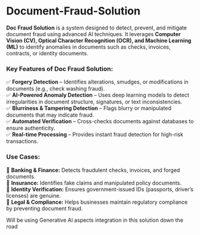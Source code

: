 # Document-Fraud-Solution
**Doc Fraud Solution** is a system designed to detect, prevent, and mitigate document fraud using advanced AI techniques. It leverages **Computer Vision (CV), Optical Character Recognition (OCR), and Machine Learning (ML)** to identify anomalies in documents such as checks, invoices, contracts, or identity documents.  

### **Key Features of Doc Fraud Solution:**  
✅ **Forgery Detection** – Identifies alterations, smudges, or modifications in documents (e.g., check washing fraud).  
✅ **AI-Powered Anomaly Detection** – Uses deep learning models to detect irregularities in document structure, signatures, or text inconsistencies.  
✅ **Blurriness & Tampering Detection** – Flags blurry or manipulated documents that may indicate fraud.  
✅ **Automated Verification** – Cross-checks documents against databases to ensure authenticity.  
✅ **Real-time Processing** – Provides instant fraud detection for high-risk transactions.  

### **Use Cases:**  
🔹 **Banking & Finance:** Detects fraudulent checks, invoices, and forged documents.  
🔹 **Insurance:** Identifies fake claims and manipulated policy documents.  
🔹 **Identity Verification:** Ensures government-issued IDs (passports, driver’s licenses) are genuine.  
🔹 **Legal & Compliance:** Helps businesses maintain regulatory compliance by preventing document fraud.  

Will be using Generative AI aspects integration in this solution down the road
